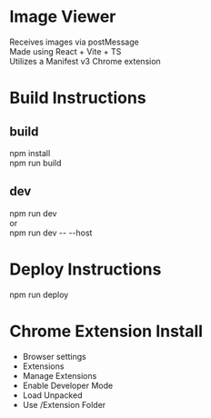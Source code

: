 # Image Viewer
Receives images via postMessage <br>
Made using React + Vite + TS <br>
Utilizes a Manifest v3 Chrome extension <br>

# Build Instructions
## build
npm install <br>
npm run build <br>
## dev
npm run dev <br>
or <br>
npm run dev -- --host <br>

# Deploy Instructions
npm run deploy

# Chrome Extension Install
- Browser settings 
- Extensions 
- Manage Extensions 
- Enable Developer Mode 
- Load Unpacked
- Use /Extension Folder